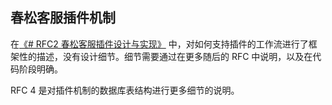 
## 春松客服插件机制

在[《# RFC2 春松客服插件设计与实现》](https://www.cskefu.com/2022/12/25/rfc-2-cskefu-plugin-mechanism/) 中，对如何支持插件的工作流进行了框架性的描述，没有设计细节。细节需要通过在更多随后的 RFC 中说明，以及在代码阶段明确。

RFC 4 是对插件机制的数据库表结构进行更多细节的说明。



